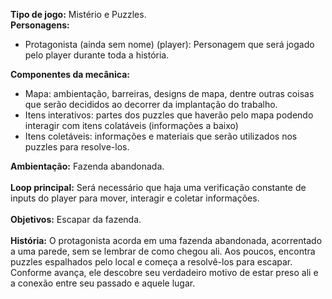 **Tipo de jogo:** Mistério e Puzzles. <br>
**Personagens:**
- Protagonista (ainda sem nome) (player): Personagem que será jogado pelo player
durante toda a história. <br>

**Componentes da mecânica:**
- Mapa: ambientação, barreiras, designs de mapa, dentre outras coisas que serão
decididos ao decorrer da implantação do trabalho.<br>
- Itens interativos: partes dos puzzles que haverão pelo mapa podendo interagir com
itens colatáveis (informações a baixo) <br>
- Itens coletáveis: informações e materiais que serão utilizados nos puzzles para
resolve-los. <br>


**Ambientação:** Fazenda abandonada.<br><br>
**Loop principal:** Será necessário que haja uma verificação constante de inputs do player para
mover, interagir e coletar informações.<br><br>
**Objetivos:** Escapar da fazenda. <br><br>
**História:**
O protagonista acorda em uma fazenda abandonada, acorrentado a uma parede, sem se lembrar
de como chegou ali. Aos poucos, encontra puzzles espalhados pelo local e começa a resolvê-los
para escapar. Conforme avança, ele descobre seu verdadeiro motivo de estar preso ali e a conexão
entre seu passado e aquele lugar.
